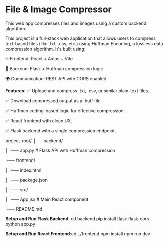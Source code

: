 # File & Image Compressor
This web app compresses files and images using a custom backend algorithm.

This project is a full-stack web application that allows users to compress text-based files (like .txt, .csv, etc.) using Huffman Encoding, a lossless data compression algorithm. It's built using:

🔥 Frontend: React + Axios + Vite

🧠 Backend: Flask + Huffman compression logic

🌍 Communication: REST API with CORS enabled

 **Features:**
✅ Upload and compress .txt, .csv, or similar plain-text files.

✅ Download compressed output as a .huff file.

✅ Huffman coding-based logic for effective compression.

✅ React frontend with clean UX.

✅ Flask backend with a single compression endpoint.


project-root/
├── backend/

│   └── app.py              # Flask API with Huffman compression

├── frontend/

│   ├── index.html

│   ├── package.json

│   └── src/

│       └── App.jsx         # Main React component

└── README.md

**Setup and Run Flask Backend**: 
cd backend
pip install flask flask-cors
python app.py

**Setup and Run React Frontend**:cd ../frontend
npm install
npm run dev
